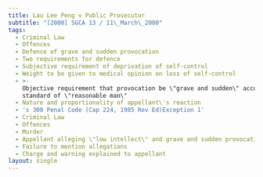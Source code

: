 ```yaml
---
title: Lau Lee Peng v Public Prosecutor
subtitle: "[2000] SGCA 13 / 11\_March\_2000"
tags:
  - Criminal Law
  - Offences
  - Defence of grave and sudden provocation
  - Two requirements for defence
  - Subjective requirement of deprivation of self-control
  - Weight to be given to medical opinion on loss of self-control
  - >-
    Objective requirement that provocation be \"grave and sudden\" according to
    standard of \"reasonable man\"
  - Nature and proportionality of appellant\'s reaction
  - 's 300 Penal Code (Cap 224, 1985 Rev Ed)Exception 1'
  - Criminal Law
  - Offences
  - Murder
  - Appellant alleging \"low intellect\" and grave and sudden provocation
  - Failure to mention allegations
  - Charge and warning explained to appellant
layout: single
---
```


